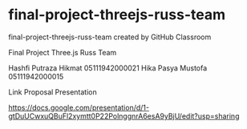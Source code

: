 # final-project-threejs-russ-team
final-project-threejs-russ-team created by GitHub Classroom

Final Project Three.js Russ Team

Hashfi Putraza Hikmat 05111942000021
Hika Pasya Mustofa 05111942000015

Link Proposal Presentation

https://docs.google.com/presentation/d/1-gtDuUCwxuQBuFl2xymtt0P22PolnggnrA6esA9yBjU/edit?usp=sharing
